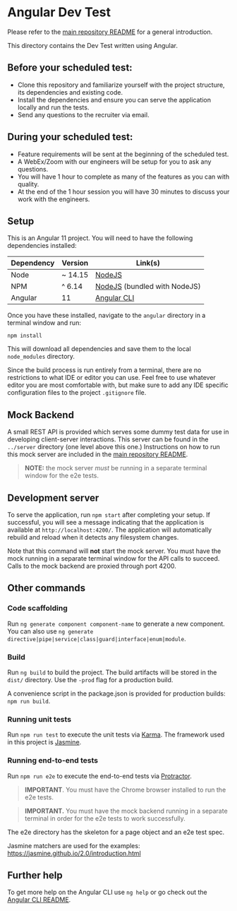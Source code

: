 # Angular Dev Test

Please refer to the [main repository README](../README.md) for a general introduction.

This directory contains the Dev Test written using Angular.

## Before your scheduled test:

* Clone this repository and familiarize yourself with the project structure, its dependencies and existing code.
* Install the dependencies and ensure you can serve the application locally and run the tests.
* Send any questions to the recruiter via email.

## During your scheduled test:
* Feature requirements will be sent at the beginning of the scheduled test.
* A WebEx/Zoom with our engineers will be setup for you to ask any questions.
* You will have 1 hour to complete as many of the features as you can with quality.
* At the end of the 1 hour session you will have 30 minutes to discuss your work with the engineers.

## Setup

This is an Angular 11 project. You will need to have the following dependencies installed:

| Dependency | Version | Link(s) |
|------------|---------|---------|
| Node | ~ 14.15 | [NodeJS](https://nodejs.org/en/) |
| NPM | ^ 6.14 | [NodeJS](https://nodejs.org/en/) (bundled with NodeJS) |
| Angular | 11 | [Angular CLI](https://cli.angular.io/) |

Once you have these installed, navigate to the `angular` directory in a terminal window and run:

```commandline
npm install
```

This will download all dependencies and save them to the local `node_modules` directory. 

Since the build process is run entirely from a terminal, there are no restrictions to what IDE or editor you can use. Feel free to use whatever editor you are most comfortable with, but make sure to add any IDE specific configuration files to the project `.gitignore` file.

## Mock Backend

A small REST API is provided which serves some dummy test data for use in developing client-server interactions. This server can be found in the `../server` directory (one level above this one.) Instructions on how to run this mock server are included in the [main repository README](../README.md).

> **NOTE:** the mock server _must_ be running in a separate terminal window for the e2e tests.

## Development server

To serve the application, run `npm start` after completing your setup. If successful, you will see a message indicating that the application is available at `http://localhost:4200/`. The application will automatically rebuild and reload when it detects any filesystem changes.

Note that this command will **not** start the mock server. You must have the mock running in a separate terminal window for the API calls to succeed. Calls to the mock backend are proxied through port 4200.

## Other commands

### Code scaffolding

Run `ng generate component component-name` to generate a new component. You can also use `ng generate directive|pipe|service|class|guard|interface|enum|module`.

### Build

Run `ng build` to build the project. The build artifacts will be stored in the `dist/` directory. Use the `-prod` flag for a production build.

A convenience script in the package.json is provided for production builds: `npm run build`.

### Running unit tests

Run `npm run test` to execute the unit tests via [Karma](https://karma-runner.github.io). The framework used in this project is [Jasmine](https://jasmine.github.io/).

### Running end-to-end tests

Run `npm run e2e` to execute the end-to-end tests via [Protractor](http://www.protractortest.org/). 

> **IMPORTANT**. You must have the Chrome browser installed to run the e2e tests.

> **IMPORTANT.** You must have the mock backend running in a separate terminal in order for the e2e tests to work successfully. 

The e2e directory has the skeleton for a page object and an e2e test spec.

Jasmine matchers are used for the examples: https://jasmine.github.io/2.0/introduction.html

## Further help

To get more help on the Angular CLI use `ng help` or go check out the [Angular CLI README](https://github.com/angular/angular-cli/blob/master/README.md).
